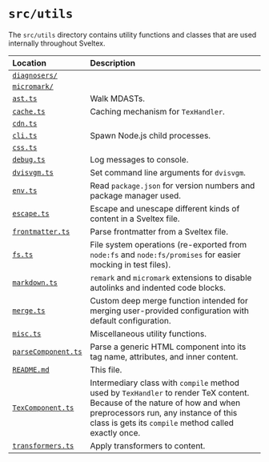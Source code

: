 # `src/utils`

The `src/utils` directory contains utility functions and classes that are used
internally throughout Sveltex.

| Location | Description |
|:-------------------------------------------|:--------------|
| [`diagnosers/`](./diagnosers)              |  |
| [`micromark/`](./micromark)                |  |
| [`ast.ts`](./ast.ts)                       | Walk MDASTs. |
| [`cache.ts`](./cache.ts)                   | Caching mechanism for `TexHandler`. |
| [`cdn.ts`](./cdn.ts)                       |  |
| [`cli.ts`](./cli.ts)                       | Spawn Node.js child processes. |
| [`css.ts`](./css.ts)                       |  |
| [`debug.ts`](./debug.ts)                   | Log messages to console. |
| [`dvisvgm.ts`](./dvisvgm.ts)               | Set command line arguments for `dvisvgm`. |
| [`env.ts`](./env.ts)                       | Read `package.json` for version numbers and package manager used. |
| [`escape.ts`](./escape.ts)                 | Escape and unescape different kinds of content in a Sveltex file. |
| [`frontmatter.ts`](./frontmatter.ts)       | Parse frontmatter from a Sveltex file. |
| [`fs.ts`](./fs.ts)                         | File system operations (re-exported from `node:fs` and `node:fs/promises` for easier mocking in test files). |
| [`markdown.ts`](./markdown.ts)             | `remark` and `micromark` extensions to disable autolinks and indented code blocks. |
| [`merge.ts`](./merge.ts)                   | Custom deep merge function intended for merging user-provided configuration with default configuration. |
| [`misc.ts`](./misc.ts)                     | Miscellaneous utility functions. |
| [`parseComponent.ts`](./parseComponent.ts) | Parse a generic HTML component into its tag name, attributes, and inner content. |
| [`README.md`](./README.md)                 | This file. |
| [`TexComponent.ts`](./TexComponent.ts)     | Intermediary class with `compile` method used by `TexHandler` to render TeX content. Because of the nature of how and when preprocessors run, any instance of this class is gets its `compile` method called exactly once. |
| [`transformers.ts`](./transformers.ts)     | Apply transformers to content. |
